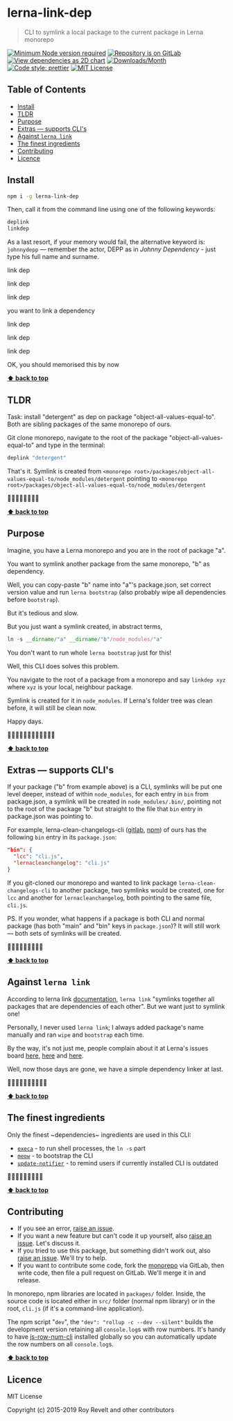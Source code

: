# lerna-link-dep

> CLI to symlink a local package to the current package in Lerna monorepo

[![Minimum Node version required][node-img]][node-url]
[![Repository is on GitLab][gitlab-img]][gitlab-url]
[![View dependencies as 2D chart][deps2d-img]][deps2d-url]
[![Downloads/Month][downloads-img]][downloads-url]
[![Code style: prettier][prettier-img]][prettier-url]
[![MIT License][license-img]][license-url]

## Table of Contents

- [Install](#install)
- [TLDR](#tldr)
- [Purpose](#purpose)
- [Extras — supports CLI's](#extras--supports-clis)
- [Against `lerna link`](#against-lerna-link)
- [The finest ingredients](#the-finest-ingredients)
- [Contributing](#contributing)
- [Licence](#licence)

## Install

```bash
npm i -g lerna-link-dep
```

Then, call it from the command line using one of the following keywords:

```bash
deplink
linkdep
```

As a last resort, if your memory would fail, the alternative keyword is: `johnnydepp` — remember the actor, DEPP as in _Johnny Dependency_ - just type his full name and surname.

link dep

link dep

link dep

you want to link a dependency

link dep

link dep

link dep

OK, you should memorised this by now

**[⬆ back to top](#)**

## TLDR

Task: install "detergent" as dep on package "object-all-values-equal-to".
Both are sibling packages of the same monorepo of ours.

Git clone monorepo, navigate to the root of the package "object-all-values-equal-to" and type in the terminal:

```bash
deplink "detergent"
```

That's it. Symlink is created from `<monorepo root>/packages/object-all-values-equal-to/node_modules/detergent` pointing to `<monorepo root>/packages/object-all-values-equal-to/node_modules/detergent`

🍻🍺💪🏼💥🍻👍🏻

**[⬆ back to top](#)**

## Purpose

Imagine, you have a Lerna monorepo and you are in the root of package "a".

You want to symlink another package from the same monorepo, "b" as dependency.

Well, you can copy-paste "b" name into "a"'s package.json, set correct version value and run `lerna bootstrap` (also probably wipe all dependencies before `bootstrap`).

But it's tedious and slow.

But you just want a symlink created, in abstract terms,

```js
ln -s __dirname/"a" __dirname/"b"/node_modules/"a"
```

You don't want to run whole `lerna bootstrap` just for this!

Well, this CLI does solves this problem.

You navigate to the root of a package from a monorepo and say `linkdep xyz` where `xyz` is your local, neighbour package.

Symlink is created for it in `node_modules`. If Lerna's folder tree was clean before, it will still be clean now.

Happy days.

🍺🍺🍻🍻🍻🍺💪🏼💥🍻👍🏻

**[⬆ back to top](#)**

## Extras — supports CLI's

If your package ("b" from example above) is a CLI, symlinks will be put one level deeper, instead of within `node_modules`, for each entry in `bin` from package.json, a symlink will be created in `node_modules/.bin/`, pointing not to the root of the package "b" but straight to the file that `bin` entry in package.json was pointing to.

For example, lerna-clean-changelogs-cli ([gitlab](https://gitlab.com/codsen/codsen/tree/master/packages/lerna-clean-changelogs-cli/), [npm](https://www.npmjs.com/package/lerna-clean-changelogs-cli)) of ours has the following `bin` entry in its `package.json`:

```json
"bin": {
  "lcc": "cli.js",
  "lernacleanchangelog": "cli.js"
}
```

If you git-cloned our monorepo and wanted to link package `lerna-clean-changelogs-cli` to another package, two symlinks would be created, one for `lcc` and another for `lernacleanchangelog`, both pointing to the same file, `cli.js`.

PS. If you wonder, what happens if a package is both CLI and normal package (has both "main" and "bin" keys in `package.json`)? It will still work — both sets of symlinks will be created.

🍻🍺💪🏼🍻💪🏼🍻💥

**[⬆ back to top](#)**

## Against `lerna link`

According to lerna link [documentation](https://github.com/lerna/lerna/tree/master/commands/link), `lerna link` "symlinks together all packages that are dependencies of each other". But we want just to symlink one!

Personally, I never used `lerna link`; I always added package's name manually and ran `wipe` and `bootstrap` each time.

By the way, it's not just me, people complain about it at Lerna's issues board [here](https://github.com/lerna/lerna/issues/2011), [here](https://github.com/lerna/lerna/issues/1839) and [here](https://github.com/lerna/lerna/issues/2029).

Well, now those days are gone, we have a simple dependency linker at last.

🍺💥🍻💪🏼🍻🍻💪🏼🍻

**[⬆ back to top](#)**

## The finest ingredients

Only the finest ~dependencies~ ingredients are used in this CLI:

- [`execa`](https://www.npmjs.com/package/execa) - to run shell processes, the `ln -s` part
- [`meow`](https://www.npmjs.com/package/meow) - to bootstrap the CLI
- [`update-notifier`](https://www.npmjs.com/package/update-notifier) - to remind users if currently installed CLI is outdated

🍻💪🏼🍻🍻💪🏼🍻💥

**[⬆ back to top](#)**

## Contributing

- If you see an error, [raise an issue](<https://gitlab.com/codsen/codsen/issues/new?issue[title]=lerna-link-dep%20package%20-%20put%20title%20here&issue[description]=**Which%20package%20is%20this%20issue%20for**%3A%20%0Alerna-link-dep%0A%0A**Describe%20the%20issue%20(if%20necessary)**%3A%20%0A%0A%0A%2Fassign%20%40revelt>).
- If you want a new feature but can't code it up yourself, also [raise an issue](<https://gitlab.com/codsen/codsen/issues/new?issue[title]=lerna-link-dep%20package%20-%20put%20title%20here&issue[description]=**Which%20package%20is%20this%20issue%20for**%3A%20%0Alerna-link-dep%0A%0A**Describe%20the%20issue%20(if%20necessary)**%3A%20%0A%0A%0A%2Fassign%20%40revelt>). Let's discuss it.
- If you tried to use this package, but something didn't work out, also [raise an issue](<https://gitlab.com/codsen/codsen/issues/new?issue[title]=lerna-link-dep%20package%20-%20put%20title%20here&issue[description]=**Which%20package%20is%20this%20issue%20for**%3A%20%0Alerna-link-dep%0A%0A**Describe%20the%20issue%20(if%20necessary)**%3A%20%0A%0A%0A%2Fassign%20%40revelt>). We'll try to help.
- If you want to contribute some code, fork the [monorepo](https://gitlab.com/codsen/codsen/) via GitLab, then write code, then file a pull request on GitLab. We'll merge it in and release.

In monorepo, npm libraries are located in `packages/` folder. Inside, the source code is located either in `src/` folder (normal npm library) or in the root, `cli.js` (if it's a command-line application).

The npm script "`dev`", the `"dev": "rollup -c --dev --silent"` builds the development version retaining all `console.log`s with row numbers. It's handy to have [js-row-num-cli](https://www.npmjs.com/package/js-row-num-cli) installed globally so you can automatically update the row numbers on all `console.log`s.

**[⬆ back to top](#)**

## Licence

MIT License

Copyright (c) 2015-2019 Roy Revelt and other contributors

[node-img]: https://img.shields.io/node/v/lerna-link-dep.svg?style=flat-square&label=works%20on%20node
[node-url]: https://www.npmjs.com/package/lerna-link-dep
[gitlab-img]: https://img.shields.io/badge/repo-on%20GitLab-brightgreen.svg?style=flat-square
[gitlab-url]: https://gitlab.com/codsen/codsen/tree/master/packages/lerna-link-dep
[deps2d-img]: https://img.shields.io/badge/deps%20in%202D-see_here-08f0fd.svg?style=flat-square
[deps2d-url]: http://npm.anvaka.com/#/view/2d/lerna-link-dep
[downloads-img]: https://img.shields.io/npm/dm/lerna-link-dep.svg?style=flat-square
[downloads-url]: https://npmcharts.com/compare/lerna-link-dep
[prettier-img]: https://img.shields.io/badge/code_style-prettier-ff69b4.svg?style=flat-square
[prettier-url]: https://prettier.io
[license-img]: https://img.shields.io/badge/licence-MIT-51c838.svg?style=flat-square
[license-url]: https://gitlab.com/codsen/codsen/blob/master/LICENSE
